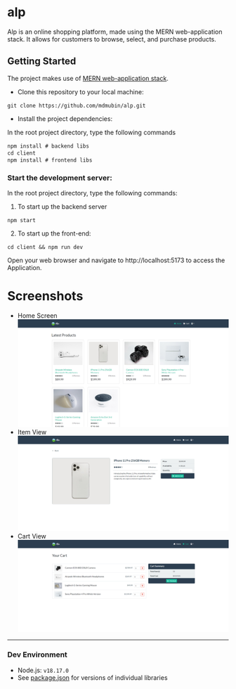 # alp

Alp is an online shopping platform, made using the MERN web-application stack. It allows for customers to browse, select, and purchase products.

## Getting Started

The project makes use of [MERN web-application stack](https://www.mongodb.com/mern-stack).

* Clone this repository to your local machine:
```shell
git clone https://github.com/mdmubin/alp.git
```

* Install the project dependencies:

In the root project directory, type the following commands
```shell
npm install # backend libs
cd client
npm install # frontend libs
```

### Start the development server:

In the root project directory, type the following commands:

1. To start up the backend server
```shell
npm start
```

2. To start up the front-end:

```shell
cd client && npm run dev
```
Open your web browser and navigate to http://localhost:5173 to access the Application.


# Screenshots

* Home Screen
  ![Home Screen](images/snip-1.PNG)
* Item View
  ![Item View](images/snip-2.PNG)
* Cart View
  ![Cart View](images/snip-3.PNG)

---

### Dev Environment
- Node.js:  `v18.17.0`
- See [package.json](https://github.com/mdmubin/alp/blob/main/package.json) for versions of individual libraries
